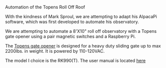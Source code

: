 Automation of the Topens Roll Off Roof 

With the kindness of Mark Sproul, we are attempting to adapt his AlpacaPi software, which was first developed to automate his observatory.

We are attempting to automate a 8'X10" roll off observatory with a Topens gate opener using a pair magnetic switches and a Raspberry Pi.

The [Topens gate opener](https://topens.com/products/topens-rk990t-automatic-sliding-gate-opener-rack-drive-electric-gate-motor-for-heavy-driveway-slide-gate-up-to-2200-pounds) is designed for a heavy duty sliding gate up to max 2200lbs. in weight. It is powered by 110-120VAC.

The model I choice is the RK990(T).  The user manual is located [here](https://cdn.shopify.com/s/files/1/0613/5427/9162/files/C030421_RK990_T__EN_20221107.pdf?v=1668041619)

